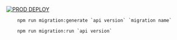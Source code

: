 [![PROD DEPLOY](https://github.com/gervasioartur/backend-fusion-api/actions/workflows/prod.yml/badge.svg)](https://github.com/gervasioartur/backend-fusion-api/actions/workflows/prod.yml)

````
    npm run migration:generate `api version` `migration name`
````

````
    npm run migration:run `api version`
````
